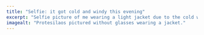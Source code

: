 ```yaml
---
title: "Selfie: it got cold and windy this evening"
excerpt: "Selfie picture of me wearing a light jacket due to the cold wind."
imagealt: "Protesilaos pictured without glasses wearing a jacket."
---
```

